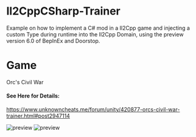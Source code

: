# Il2CppCSharp-Trainer
Example on how to implement a C# mod in a Il2Cpp game and injecting a custom Type during runtime into the Il2Cpp Domain, using the preview version 6.0 of BepInEx and Doorstop.

# Game
Orc's Civil War

#### See Here for Details:
https://www.unknowncheats.me/forum/unity/420877-orcs-civil-war-trainer.html#post2947114

![preview](https://i.imgur.com/2Rh9ZoG.png)
![preview](https://i.imgur.com/7pASxHm.png)
